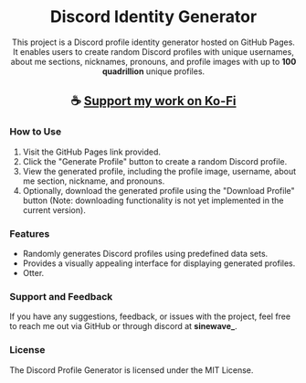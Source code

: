 <div align="center">

# Discord Identity Generator

This project is a Discord profile identity generator hosted on GitHub Pages. 
It enables users to create random Discord profiles with unique usernames, about me sections, nicknames, pronouns, and profile images with up to **100 quadrillion** unique profiles.

</div>

<div align="center">

## ☕ [Support my work on Ko-Fi](https://ko-fi.com/thatsinewave)

</div>

### How to Use

1. Visit the GitHub Pages link provided.
2. Click the "Generate Profile" button to create a random Discord profile.
3. View the generated profile, including the profile image, username, about me section, nickname, and pronouns.
4. Optionally, download the generated profile using the "Download Profile" button
(Note: downloading functionality is not yet implemented in the current version).

### Features

- Randomly generates Discord profiles using predefined data sets.
- Provides a visually appealing interface for displaying generated profiles.
- Otter.

### Support and Feedback

If you have any suggestions, feedback, or issues with the project, feel free to reach me out via GitHub or through discord at **sinewave_**.

### License

The Discord Profile Generator is licensed under the MIT License.
